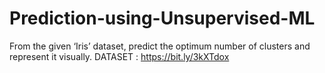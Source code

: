 # Prediction-using-Unsupervised-ML
From the given ‘Iris’ dataset, predict the optimum number of clusters and represent it visually.
DATASET : https://bit.ly/3kXTdox
